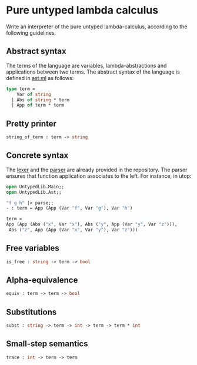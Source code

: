 # Pure untyped lambda calculus

Write an interpreter of the pure untyped lambda-calculus,
according to the following guidelines.

## Abstract syntax

The terms of the language are variables, lambda-abstractions and
applications between two terms.
The abstract syntax of the language is defined in [ast.ml](bin/ast.ml)
as follows:
```ocaml
type term =
    Var of string
  | Abs of string * term
  | App of term * term
```

## Pretty printer

```ocaml
string_of_term : term -> string
```

## Concrete syntax

The [lexer](lib/lexer.mll) and the [parser](parser.mly)
are already provided in the repository.
The parser ensures that function application associates to the left.
For instance, in utop:
```ocaml
open UntypedLib.Main;;
open UntypedLib.Ast;;

"f g h" |> parse;;
- : term = App (App (Var "f", Var "g"), Var "h")

term =
App (App (Abs ("x", Var "x"), Abs ("y", App (Var "y", Var "z"))),
 Abs ("z", App (App (Var "x", Var "y"), Var "z")))
```

## Free variables

```ocaml
is_free : string -> term -> bool
```

## Alpha-equivalence

```ocaml
equiv : term -> term -> bool
```

## Substitutions

```ocaml
subst : string -> term -> int -> term -> term * int
```

## Small-step semantics

```ocaml
trace : int -> term -> term
```